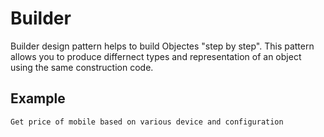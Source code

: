 # Builder
Builder design pattern helps to build Objectes "step by step". This pattern allows you to produce differnect types and representation of an object using the same construction code.

## Example
    Get price of mobile based on various device and configuration